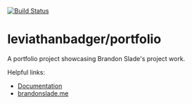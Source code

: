 [![Build Status](https://travis-ci.org/leviathanbadger/portfolio.svg?branch=master)](https://travis-ci.org/leviathanbadger/portfolio)

# leviathanbadger/portfolio

A portfolio project showcasing Brandon Slade's project work.

Helpful links:

- [Documentation][documentation]
- [brandonslade.me][prod]

[documentation]: https://gitsupport.io/q/zw3ahQ9aaEyUgc7pqedCSwDzXAOekyeH
[prod]: http://brandonslade.me
